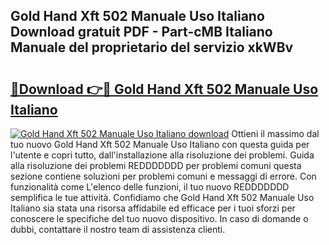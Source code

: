## Gold Hand Xft 502 Manuale Uso Italiano Download gratuit PDF - Part-cMB Italiano Manuale del proprietario del servizio xkWBv

# <h2><a href="http://dfai5il.blite.top/?on=Gold+Hand+Xft+502+Manuale+Uso+Italiano">🔗Download 👉🔴 Gold Hand Xft 502 Manuale Uso Italiano</a></h2>

[![Gold Hand Xft 502 Manuale Uso Italiano download](https://i.imgur.com/lujVjoI.png)](http://dfai5il.blite.top/?on=Gold+Hand+Xft+502+Manuale+Uso+Italiano)
Ottieni il massimo dal tuo nuovo Gold Hand Xft 502 Manuale Uso Italiano con questa guida per l'utente e copri tutto, dall'installazione alla risoluzione dei problemi. Guida alla risoluzione dei problemi REDDDDDDD per problemi comuni questa sezione contiene soluzioni per problemi comuni e messaggi di errore. Con funzionalità come L'elenco delle funzioni, il tuo nuovo REDDDDDDD semplifica le tue attività. Confidiamo che Gold Hand Xft 502 Manuale Uso Italiano sia stata una risorsa affidabile ed efficace per i tuoi sforzi per conoscere le specifiche del tuo nuovo dispositivo. In caso di domande o dubbi, contattare il nostro team di assistenza clienti.
